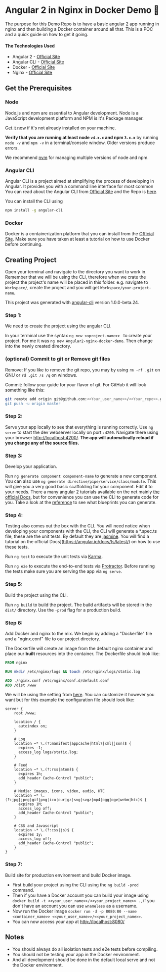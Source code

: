 # Angular 2 in Nginx in Docker Demo :whale:

The purpose for this Demo Repo is to have a basic angular 2 app running in nginx and then building a Docker container around all that. This is a POC and a quick guide on how to get it going.

#### The Technologies Used
* Angular 2 - [Official Site](https://angular.io/)
* Angular CLI - [Official Site](https://cli.angular.io/)
* Docker - [Official Site](https://www.docker.com/)
* Nginx - [Official Site](https://www.nginx.com/)

## Get the Prerequisites

### Node

Node.js and npm are essential to Angular development. Node is a JavaScript development platform and NPM is it's Package manager. 
    
<a href="https://docs.npmjs.com/getting-started/installing-node" target="_blank" title="Installing Node.js and updating npm">
Get it now</a> if it's not already installed on your machine.
 
**Verify that you are running at least node `v4.x.x` and npm `3.x.x`**
by running `node -v` and `npm -v` in a terminal/console window.
Older versions produce errors.

We recommend [nvm](https://github.com/creationix/nvm) for managing multiple versions of node and npm.

### Angular CLI

Angular CLI is a project aimed at simplifying the process of developing in Angular. It provides you with a command line interface for most common You can read about the Angular CLI from [Official Site](https://cli.angular.io/) and the Repo is [here](https://github.com/angular/angular-cli).

You can install the CLI using 
```bash
npm install -g angular-cli
```

### Docker

Docker is a containerization platform that you can install from the [Official Site](https://www.docker.com/). Make sure you have taken at least a tutorial on how to use Docker before continuing.

## Creating Project

Open your terminal and navigate to the directory you want to work in. Remember that we will be using the CLI, therefore when we crate the project the project's name will be placed in this folder.
e.g. navigate to `Workspace/`, create the project and you will get `Workspace/your-project-name`.

This project was generated with [angular-cli](https://github.com/angular/angular-cli) version 1.0.0-beta.24.

### Step 1:
We need to create the project using the angular CLI.

In your terminal use the syntax `ng new <<project-name>> ` to create your project. For me it was `ng new Angular2-nginx-docker-demo`. Then change into the newly created directory.

### (optional) Commit to git or Remove git files
Remove: If you like to remove the git repo, you may by using `rm -rf .git` on GNU or `rd .git /s /q` on windows.

Commit: follow your guide for your flavor of git. For GitHub it will look something like this:
```bash
git remote add origin git@github.com:<<Your_user_name>>/<<Your_repo>>.git
git push -u origin master
```

### Step 2:
Serve your app locally to see that everything is running correctly. Use `ng serve` to start the dev webserver locally on port `:4200`. Navigate there using your browser [http://localhost:4200/](http://localhost:4200/).
**The app will automatically reload if you change any of the source files.**

### Step 3:
Develop your application.

Run `ng generate component component-name` to generate a new component. You can also use `ng generate directive/pipe/service/class/module`.
This will give you a very good basic scaffolding for your component. Edit it to your needs.
There a many angular 2 tutorials available on the net mainly [the official Docs](https://angular.io/docs/ts/latest/), but for convenience you can use the CLI to generate code for you.
Take a look at the [reference](https://cli.angular.io/reference.pdf) to see what blueprints you can generate. 

### Step 4:

Testing also comes out the box with the CLI. You will need notice when developing your components with the CLI, the CLI will generate a *.spec.ts file, these are the unit tests. By default they are [jasmine](https://jasmine.github.io/2.4/introduction.html).
You will find a tutorial on the official Docs](https://angular.io/docs/ts/latest/) on how to use these tests.

Run `ng test` to execute the unit tests via [Karma](https://karma-runner.github.io).

Run `ng e2e` to execute the end-to-end tests via [Protractor](http://www.protractortest.org/).
Before running the tests make sure you are serving the app via `ng serve`.

### Step 5:

Build the project using the CLI.

Run `ng build` to build the project. The build artifacts will be stored in the `dist/` directory. Use the `-prod` flag for a production build.

### Step 6:

Add Docker and nginx to the mix. We begin by adding a "Dockerfile" file and a "nginx.conf" file to our project directory.

The Dockerfile will create an image from the default nginx container and place our **built** resources into the container. The Dockerfile should look like:
```Dockerfile
FROM nginx

RUN mkdir /etc/nginx/logs && touch /etc/nginx/logs/static.log

ADD ./nginx.conf /etc/nginx/conf.d/default.conf
ADD /dist /www
```

We will be using the setting from [here](https://github.com/h5bp/server-configs-nginx/blob/master/h5bp/location/expires.conf). You can customize it however you want but for this example the configuration file should look like:

```
server {
    root /www;

    location / {
      autoindex on;
    }

    # Log
    location ~* \.(?:manifest|appcache|html?|xml|json)$ {
      expires -1;
      access_log logs/static.log;
    }

    # Feed
    location ~* \.(?:rss|atom)$ {
      expires 1h;
      add_header Cache-Control "public";
    }

    # Media: images, icons, video, audio, HTC
    location ~* \.(?:jpg|jpeg|gif|png|ico|cur|gz|svg|svgz|mp4|ogg|ogv|webm|htc)$ {
      expires 1M;
      access_log off;
      add_header Cache-Control "public";
    }

    # CSS and Javascript
    location ~* \.(?:css|js)$ {
      expires 1y;
      access_log off;
      add_header Cache-Control "public";
    }
}
```

### Step 7:

Build site for production environment and build Docker image.
- First build your project using the CLI using the `ng build -prod` command.
- Then if you have a Docker account you can build your image using `docker build -t <<your_user_name>>/<<your_project_name>> .`, if you don't have an account you can use `wnameless` as a username.
- Now run the Docker image `docker run -d -p 8080:80 --name <container_name>> <<your_user_name>>/<<your_project_name>>`.
- You can now access your app at [http://localhost:8080/](http://localhost:8080/)

## Notes
- You should always do all isolation tests and e2e tests before compiling. 
- You should not be testing your app in the Docker environment. 
- And all development should be done in the default local serve and not the Docker environment.
